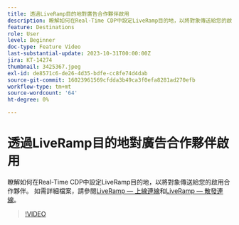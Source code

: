 ```yaml
---
title: 透過LiveRamp目的地對廣告合作夥伴啟用
description: 瞭解如何在Real-Time CDP中設定LiveRamp目的地，以將對象傳送給您的啟用合作夥伴。
feature: Destinations
role: User
level: Beginner
doc-type: Feature Video
last-substantial-update: 2023-10-31T00:00:00Z
jira: KT-14274
thumbnail: 3425367.jpeg
exl-id: de8571c6-de26-4d35-bdfe-cc8fe74d4dab
source-git-commit: 16023961569cfdda3b49ca3f0efa8281ad270efb
workflow-type: tm+mt
source-wordcount: '64'
ht-degree: 0%

---
```


# 透過LiveRamp目的地對廣告合作夥伴啟用

瞭解如何在Real-Time CDP中設定LiveRamp目的地，以將對象傳送給您的啟用合作夥伴。 如需詳細檔案，請參閱[LiveRamp — 上線連線](https://experienceleague.adobe.com/docs/experience-platform/destinations/catalog/advertising/liveramp-onboarding.html)和[LiveRamp — 散發連線](https://experienceleague.adobe.com/docs/experience-platform/destinations/catalog/advertising/liveramp-distribution.html)。

>[!VIDEO](https://video.tv.adobe.com/v/3425367/?learn=on)
